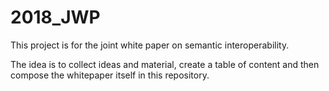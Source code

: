 # 2018_JWP
This project is for the joint white paper on semantic interoperability.

The idea is to collect ideas and material, create a table of content and then compose the whitepaper itself in this repository.
